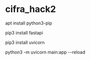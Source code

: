 # cifra_hack2

apt install python3-pip

pip3 install fastapi

pip3 install uvicorn

python3 -m uvicorn main:app --reload
